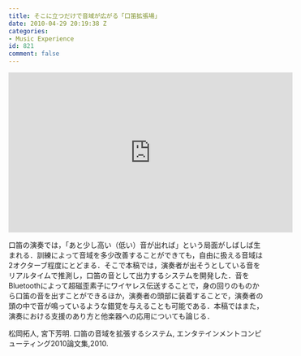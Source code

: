 ```yaml
---
title: そこに立つだけで音域が広がる「口笛拡張場」
date: 2010-04-29 20:19:38 Z
categories:
- Music Experience
id: 821
comment: false
---
```


<iframe width="560" height="315" src="https://www.youtube.com/embed/j4MmC5fq3HM" frameborder="0" allowfullscreen></iframe>



口笛の演奏では，「あと少し高い（低い）音が出れば」という局面がしばしば生まれる．訓練によって音域を多少改善することができても，自由に扱える音域は2オクターブ程度にとどまる．そこで本稿では，演奏者が出そうとしている音をリアルタイムで推測し，口笛の音として出力するシステムを開発した．音をBluetoothによって超磁歪素子にワイヤレス伝送することで，身の回りのものから口笛の音を出すことができるほか，演奏者の頭部に装着することで，演奏者の頭の中で音が鳴っているような錯覚を与えることも可能である．本稿ではまた，演奏における支援のあり方と他楽器への応用についても論じる．

松岡拓人, 宮下芳明. 口笛の音域を拡張するシステム, エンタテインメントコンピューティング2010論文集,2010.
